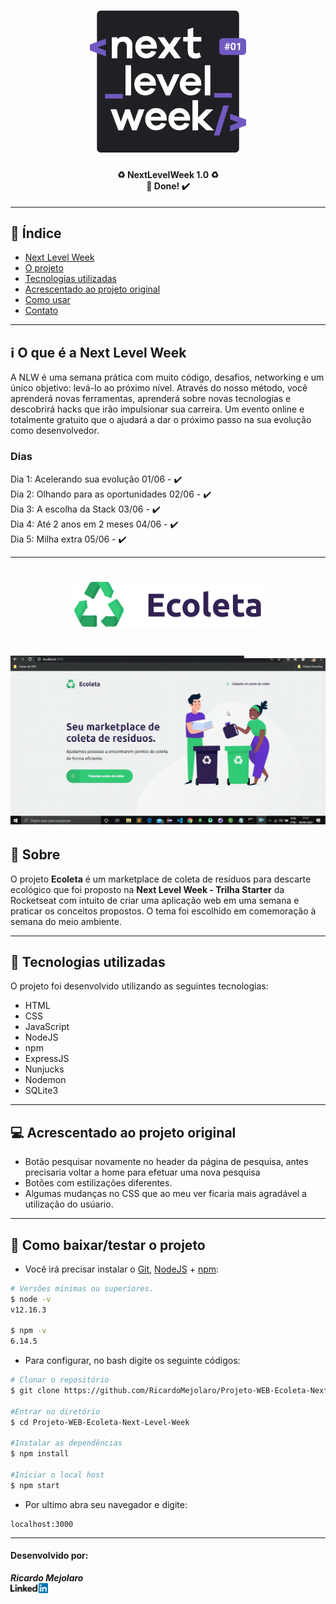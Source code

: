 <h1 align=center>
<img src="public/assets/logonlw.svg" alt="Logo Next Level Week" width="250px">
</h1>

<h4 align="center"> 
♻️ NextLevelWeek 1.0 ♻️ <br/> 🚀 Done! ✔️
</h4>

---

## 📑️ Índice

- [Next Level Week](#ℹ️--O-que-é-a-Next-Level-Week)
- [O projeto](#📝️-Sobre)
- [Tecnologias utilizadas](#🚀️-Tecnologias-utilizadas)
- [Acrescentado ao projeto original](#💻️-Acrescentado-ao-projeto-original)
- [Como usar](#💾️-Como-baixar/testar-o-projeto)
- [Contato](#Desenvolvido-por:)

---

## ℹ️ O que é a Next Level Week

A NLW é uma semana prática com muito código, desafios, networking e um único objetivo: levá-lo ao próximo nível. Através do nosso método, você aprenderá novas ferramentas, aprenderá sobre novas tecnologias e descobrirá hacks que irão impulsionar sua carreira. Um evento online e totalmente gratuito que o ajudará a dar o próximo passo na sua evolução como desenvolvedor.

### Dias
Dia 1: Acelerando sua evolução 01/06 - ✔️ <br/>
Dia 2: Olhando para as oportunidades 02/06 - ✔️ <br/>
Dia 3: A escolha da Stack 03/06 - ✔️ <br/>
Dia 4: Até 2 anos em 2 meses 04/06 - ✔️ <br/>
Dia 5: Milha extra 05/06 - ✔️

---

<h1 align=center>
<img src="public/assets/logo.svg" alt="Logo Ecoleta" width="300">
</h1>

<h1>
<img src="public/assets/Ecoleta.gif" alt="Gif demonstrativo Ecoleta">
</h1>

## 📝️ Sobre

O projeto **Ecoleta** é um marketplace de coleta de resíduos para descarte ecológico que foi proposto na **Next Level Week - Trilha Starter** da Rocketseat com intuito de criar uma aplicação web em uma semana e praticar os conceitos propostos. O tema foi escolhido em comemoração à semana do meio ambiente.

---

## 🚀️ Tecnologias utilizadas

O projeto foi desenvolvido utilizando as seguintes tecnologias:

- HTML
- CSS
- JavaScript
- NodeJS
- npm
- ExpressJS
- Nunjucks
- Nodemon
- SQLite3

---

## 💻️ Acrescentado ao projeto original

- Botão pesquisar novamente no header da página de pesquisa, antes precisaria voltar a home para efetuar uma nova pesquisa 
- Botões com estilizações diferentes.
- Algumas mudanças no CSS que ao meu ver ficaria mais agradável a utilização do usúario.

---

## 💾️ Como baixar/testar o projeto

- Você irá precisar instalar o [Git](https://git-scm.com/), [NodeJS](https://nodejs.org/pt-br/download/) + [npm](https://www.npmjs.com/get-npm):

```bash
# Versões mínimas ou superiores.
$ node -v
v12.16.3

$ npm -v
6.14.5
```

- Para configurar, no bash digite os seguinte códigos:

```bash
# Clonar o repositório
$ git clone https://github.com/RicardoMejolaro/Projeto-WEB-Ecoleta-Next-Level-Week.git

#Entrar no diretório
$ cd Projeto-WEB-Ecoleta-Next-Level-Week

#Instalar as dependências
$ npm install

#Iniciar o local host
$ npm start
```

- Por ultimo abra seu navegador e digite:

```
localhost:3000
```

---

#### Desenvolvido por:

***Ricardo Mejolaro*** 
<br/> 
<a href="https://www.linkedin.com/in/ricardo-mejolaro/">
<img src="public/assets/linkedin.png">
</a>
